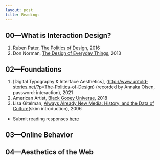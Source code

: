 ```yaml
---
layout: post
title: Readings
---
```


## 00—What is Interaction Design?
1. Ruben Pater, [The Politics of Design](http://www.untold-stories.net/?p=The-Politics-of-Design), 2016 
2. Don Norman, [The Design of Everyday Things](https://web.media.mit.edu/~ascii/papers/norman_chapter1_2013.pdf), 2013


## 02—Foundations
1. [Digital Typography & Interface Aesthetics], (http://www.untold-stories.net/?p=The-Politics-of-Design) (recorded by Annaka Olsen, password: interaction), 2021
2. American Artist, [Black Gooey Universe](https://unbag.net/end/black-gooey-universe/), 2018 
3. Lisa Gitelman, [Always Already New Media: History, and the Data of Culture](http://www.untold-stories.net/?p=The-Politics-of-Design)(skim introduction), 2006 
- Submit reading responses [here](https://docs.google.com/document/d/14SPURa9guJwSUJS3rdpiQyJd6Df_6NxKSDGkP5HI5f8)

## 03—Online Behavior

## 04—Aesthetics of the Web
